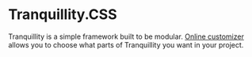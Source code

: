 # Tranquillity.CSS
Tranquillity is a simple framework built to be modular. [Online customizer](http://mtzd.pl/tranquillity/) allows you to choose what parts of Tranquillity you want in your project.
